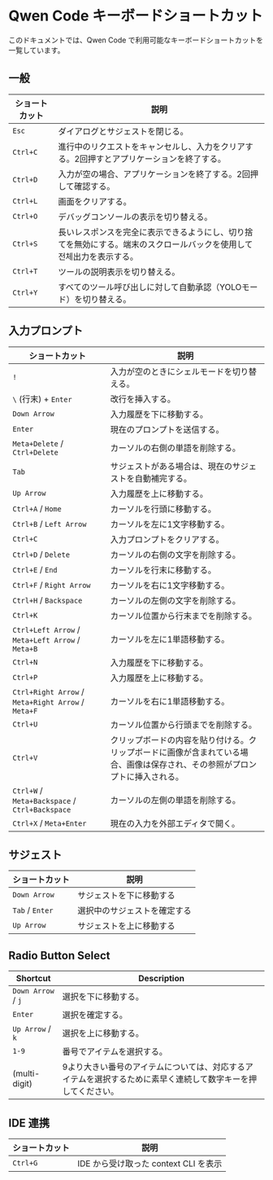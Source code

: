 # Qwen Code キーボードショートカット

このドキュメントでは、Qwen Code で利用可能なキーボードショートカットを一覧しています。

## 一般

| ショートカット | 説明                                                                                                           |
| -------- | --------------------------------------------------------------------------------------------------------------------- |
| `Esc`    | ダイアログとサジェストを閉じる。                                                                                        |
| `Ctrl+C` | 進行中のリクエストをキャンセルし、入力をクリアする。2回押すとアプリケーションを終了する。                                  |
| `Ctrl+D` | 入力が空の場合、アプリケーションを終了する。2回押して確認する。                                                   |
| `Ctrl+L` | 画面をクリアする。                                                                                                     |
| `Ctrl+O` | デバッグコンソールの表示を切り替える。                                                                              |
| `Ctrl+S` | 長いレスポンスを完全に表示できるようにし、切り捨てを無効にする。端末のスクロールバックを使用して 전체出力を表示する。 |
| `Ctrl+T` | ツールの説明表示を切り替える。                                                                              |
| `Ctrl+Y` | すべてのツール呼び出しに対して自動承認（YOLOモード）を切り替える。                                                                  |

## 入力プロンプト

| ショートカット                                     | 説明                                                                                                                               |
| -------------------------------------------------- | ----------------------------------------------------------------------------------------------------------------------------------- |
| `!`                                                | 入力が空のときにシェルモードを切り替える。                                                                                          |
| `\` (行末) + `Enter`                               | 改行を挿入する。                                                                                                                    |
| `Down Arrow`                                       | 入力履歴を下に移動する。                                                                                                            |
| `Enter`                                            | 現在のプロンプトを送信する。                                                                                                        |
| `Meta+Delete` / `Ctrl+Delete`                      | カーソルの右側の単語を削除する。                                                                                                    |
| `Tab`                                              | サジェストがある場合は、現在のサジェストを自動補完する。                                                                            |
| `Up Arrow`                                         | 入力履歴を上に移動する。                                                                                                            |
| `Ctrl+A` / `Home`                                  | カーソルを行頭に移動する。                                                                                                          |
| `Ctrl+B` / `Left Arrow`                            | カーソルを左に1文字移動する。                                                                                                       |
| `Ctrl+C`                                           | 入力プロンプトをクリアする。                                                                                                        |
| `Ctrl+D` / `Delete`                                | カーソルの右側の文字を削除する。                                                                                                    |
| `Ctrl+E` / `End`                                   | カーソルを行末に移動する。                                                                                                          |
| `Ctrl+F` / `Right Arrow`                           | カーソルを右に1文字移動する。                                                                                                       |
| `Ctrl+H` / `Backspace`                             | カーソルの左側の文字を削除する。                                                                                                    |
| `Ctrl+K`                                           | カーソル位置から行末までを削除する。                                                                                                |
| `Ctrl+Left Arrow` / `Meta+Left Arrow` / `Meta+B`   | カーソルを左に1単語移動する。                                                                                                       |
| `Ctrl+N`                                           | 入力履歴を下に移動する。                                                                                                            |
| `Ctrl+P`                                           | 入力履歴を上に移動する。                                                                                                            |
| `Ctrl+Right Arrow` / `Meta+Right Arrow` / `Meta+F` | カーソルを右に1単語移動する。                                                                                                       |
| `Ctrl+U`                                           | カーソル位置から行頭までを削除する。                                                                                                |
| `Ctrl+V`                                           | クリップボードの内容を貼り付ける。クリップボードに画像が含まれている場合、画像は保存され、その参照がプロンプトに挿入される。        |
| `Ctrl+W` / `Meta+Backspace` / `Ctrl+Backspace`     | カーソルの左側の単語を削除する。                                                                                                    |
| `Ctrl+X` / `Meta+Enter`                            | 現在の入力を外部エディタで開く。                                                                                                    |

## サジェスト

| ショートカット  | 説明                                   |
| --------------- | -------------------------------------- |
| `Down Arrow`    | サジェストを下に移動する               |
| `Tab` / `Enter` | 選択中のサジェストを確定する           |
| `Up Arrow`      | サジェストを上に移動する               |

## Radio Button Select

| Shortcut           | Description                                                                                                   |
| ------------------ | ------------------------------------------------------------------------------------------------------------- |
| `Down Arrow` / `j` | 選択を下に移動する。                                                                                          |
| `Enter`            | 選択を確定する。                                                                                            |
| `Up Arrow` / `k`   | 選択を上に移動する。                                                                                            |
| `1-9`              | 番号でアイテムを選択する。                                                                                 |
| (multi-digit)      | 9より大きい番号のアイテムについては、対応するアイテムを選択するために素早く連続して数字キーを押してください。 |

## IDE 連携

| ショートカット | 説明                            |
| -------------- | ------------------------------- |
| `Ctrl+G`       | IDE から受け取った context CLI を表示 |